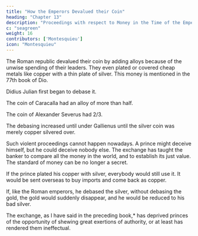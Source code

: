 ```yaml
---
title: "How the Emperors Devalued their Coin"
heading: "Chapter 13"
description: "Proceedings with respect to Money in the Time of the Emperors"
c: "seagreen"
weight: 16
contributors: ['Montesquieu']
icon: "Montesquieu"
---
```





The Roman republic devalued their coin by adding alloys because of the unwise spending of their leaders. They even plated or covered cheap metals like copper with a thin plate of silver. This money is mentioned in the 77th book of Dio. 

Didius Julian first began to debase it.

The coin of Caracalla had an alloy of more than half.

The coin of Alexander Severus had 2/3.

The debasing increased until under Gallienus until the silver coin was merely copper silvered over.

<!-- The state reposed in the people the knowledge of its wants; and did not pretend to deceive them.
Under the emperors, they proceeded by way of allay.

These princes were reduced to despair by their liberalities and so were obliged to degrade the specie; an indirect method, which diminished the evil, without seeming to touch it. -->

<!-- They with-held a part of the gift and yet concealed the hand that did it; and, without speaking of the diminution of the pay, or of the gratuity, it was found diminished.

We even still see* in cabinets a kind of medals which are called plated; and are only pieces of copper covered with a thin plate of silver.
 -->
Such violent proceedings cannot happen nowadays. A prince might deceive himself, but he could deceive nobody else. The exchange has taught the banker to compare all the money in the world, and to establish its just value. The standard of money can be no longer a secret.

If the prince plated his copper with silver, everybody would still use it. It would be sent overseas to buy imports and come back as copper. <!--  him; the specie of the true standard would go abroad first, and nothing would be sent back but base metal. -->

If, like the Roman emperors, he debased the silver, without debasing the gold, the gold would suddenly disappear, and he would be reduced to his bad silver.

The exchange, as I have said in the preceding book,* has deprived princes of the opportunity of shewing great exertions of authority, or at least has rendered them ineffectual.

